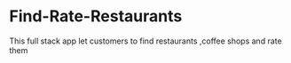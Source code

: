 # Find-Rate-Restaurants
This full stack app let customers to find restaurants ,coffee shops and rate them
